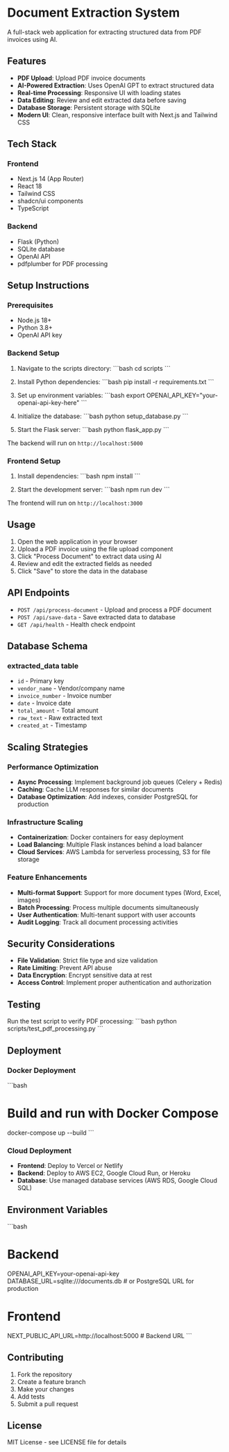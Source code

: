 # Document Extraction System

A full-stack web application for extracting structured data from PDF invoices using AI.

## Features

- **PDF Upload**: Upload PDF invoice documents
- **AI-Powered Extraction**: Uses OpenAI GPT to extract structured data
- **Real-time Processing**: Responsive UI with loading states
- **Data Editing**: Review and edit extracted data before saving
- **Database Storage**: Persistent storage with SQLite
- **Modern UI**: Clean, responsive interface built with Next.js and Tailwind CSS

## Tech Stack

### Frontend
- Next.js 14 (App Router)
- React 18
- Tailwind CSS
- shadcn/ui components
- TypeScript

### Backend
- Flask (Python)
- SQLite database
- OpenAI API
- pdfplumber for PDF processing

## Setup Instructions

### Prerequisites
- Node.js 18+ 
- Python 3.8+
- OpenAI API key

### Backend Setup

1. Navigate to the scripts directory:
\`\`\`bash
cd scripts
\`\`\`

2. Install Python dependencies:
\`\`\`bash
pip install -r requirements.txt
\`\`\`

3. Set up environment variables:
\`\`\`bash
export OPENAI_API_KEY="your-openai-api-key-here"
\`\`\`

4. Initialize the database:
\`\`\`bash
python setup_database.py
\`\`\`

5. Start the Flask server:
\`\`\`bash
python flask_app.py
\`\`\`

The backend will run on `http://localhost:5000`

### Frontend Setup

1. Install dependencies:
\`\`\`bash
npm install
\`\`\`

2. Start the development server:
\`\`\`bash
npm run dev
\`\`\`

The frontend will run on `http://localhost:3000`

## Usage

1. Open the web application in your browser
2. Upload a PDF invoice using the file upload component
3. Click "Process Document" to extract data using AI
4. Review and edit the extracted fields as needed
5. Click "Save" to store the data in the database

## API Endpoints

- `POST /api/process-document` - Upload and process a PDF document
- `POST /api/save-data` - Save extracted data to database
- `GET /api/health` - Health check endpoint

## Database Schema

### extracted_data table
- `id` - Primary key
- `vendor_name` - Vendor/company name
- `invoice_number` - Invoice number
- `date` - Invoice date
- `total_amount` - Total amount
- `raw_text` - Raw extracted text
- `created_at` - Timestamp

## Scaling Strategies

### Performance Optimization
- **Async Processing**: Implement background job queues (Celery + Redis)
- **Caching**: Cache LLM responses for similar documents
- **Database Optimization**: Add indexes, consider PostgreSQL for production

### Infrastructure Scaling
- **Containerization**: Docker containers for easy deployment
- **Load Balancing**: Multiple Flask instances behind a load balancer
- **Cloud Services**: AWS Lambda for serverless processing, S3 for file storage

### Feature Enhancements
- **Multi-format Support**: Support for more document types (Word, Excel, images)
- **Batch Processing**: Process multiple documents simultaneously
- **User Authentication**: Multi-tenant support with user accounts
- **Audit Logging**: Track all document processing activities

## Security Considerations

- **File Validation**: Strict file type and size validation
- **Rate Limiting**: Prevent API abuse
- **Data Encryption**: Encrypt sensitive data at rest
- **Access Control**: Implement proper authentication and authorization

## Testing

Run the test script to verify PDF processing:
\`\`\`bash
python scripts/test_pdf_processing.py
\`\`\`

## Deployment

### Docker Deployment
\`\`\`bash
# Build and run with Docker Compose
docker-compose up --build
\`\`\`

### Cloud Deployment
- **Frontend**: Deploy to Vercel or Netlify
- **Backend**: Deploy to AWS EC2, Google Cloud Run, or Heroku
- **Database**: Use managed database services (AWS RDS, Google Cloud SQL)

## Environment Variables

\`\`\`bash
# Backend
OPENAI_API_KEY=your-openai-api-key
DATABASE_URL=sqlite:///documents.db  # or PostgreSQL URL for production

# Frontend
NEXT_PUBLIC_API_URL=http://localhost:5000  # Backend URL
\`\`\`

## Contributing

1. Fork the repository
2. Create a feature branch
3. Make your changes
4. Add tests
5. Submit a pull request

## License

MIT License - see LICENSE file for details
